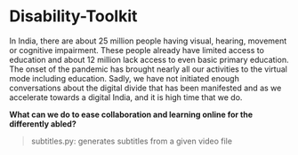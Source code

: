# Disability-Toolkit

In India, there are about 25 million people having visual, hearing, movement or cognitive impairment. 
These people already have limited access to education and about 12 million lack access to even basic primary education.
The onset of the pandemic has brought nearly all our activities to the virtual mode including education.
Sadly, we have not initiated enough conversations about the digital divide that has been manifested and as we accelerate towards a digital India, and it is high time that we do.

**What can we do to ease collaboration and learning online for the differently abled?**

> subtitles.py: generates subtitles from a given video file
